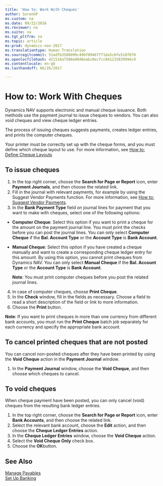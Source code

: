 ```yaml
---
title: 'How to: Work With Cheques'
author: SorenGP
ms.custom: na
ms.date: 09/22/2016
ms.reviewer: na
ms.suite: na
ms.tgt_pltfrm: na
ms.topic: article
ms-prod: dynamics-nav-2017
ms.translationtype: Human Translation
ms.sourcegitcommit: 51adfb3588099c496f0946ff71da5c6fe518f070
ms.openlocfilehash: 421516a7580a90d6eabc8ecfcc841215839994c9
ms.contentlocale: en-gb
ms.lasthandoff: 06/26/2017

---
```


# <a name="how-to-work-with-checks"></a>How to: Work With Cheques
Dynamics NAV supports electronic and manual cheque issuance. Both methods use the payment journal to issue cheques to vendors. You can also void cheques and view cheque ledger entries.

The process of issuing cheques suggests payments, creates ledger entries, and prints the computer cheques.

Your printer must be correctly set up with the cheque forms, and you must define which cheque layout to use. For more information, see [How to: Define Cheque Layouts](finance-setup-how-define-check-layouts.md)

## <a name="to-issue-checks"></a>To issue cheques
1. In the top right corner, choose the **Search for Page or Report** icon, enter **Payment Journals**, and then choose the related link.
2. Fill in the journal with relevant payments, for example by using the Suggest Vendor Payments function. For more information, see [How to: Suggest Vendor Payments](payables-how-suggest-vendor-payments.md).
3. In the **Bank Payment Type** field on journal lines for payment that you want to make with cheques, select one of the following options:

 - **Computer Cheque**: Select this option if you want to print a cheque for the amount on the payment journal line. You must print the checks before you can post the journal lines. You can only select **Computer Cheque** if the **Bal. Account Type** or the **Account Type** is **Bank Account**.

 - **Manual Cheque**: Select this option if you have created a cheque manually and want to create a corresponding cheque ledger entry for this amount. By using this option, you cannot print cheques from Dynamics NAV. You can only select **Manual Cheque** if the **Bal. Account Type** or the **Account Type** is **Bank Account**.

    **Note**: You must print computer cheques before you post the related journal lines.
4. In case of computer cheques, choose **Print Cheque**.
5. In the **Check** window, fill in the fields as necessary. Choose a field to read a short description of the field or link to more information.
6. Choose the **Print** button.

**Note**: If you want to print cheques in more than one currency from different bank accounts, you must run the **Print Cheque** batch job separately for each currency and specify the appropriate bank account.

## <a name="to-cancel-printed-checks-that-are-not-posted"></a>To cancel printed cheques that are not posted
You can cancel non-posted cheques after they have been printed by using the **Void Cheque** action in the **Payment Journal** window.
1. In the **Payment Journal** window, choose the **Void Cheque**, and then choose which cheques to cancel.

## <a name="to-void-checks"></a>To void cheques
When cheque payment have been posted, you can only cancel (void) cheques from the resulting bank ledger entries.

1. In the top right corner, choose the **Search for Page or Report** icon, enter **Bank Accounts**, and then choose the related link.
2. Select the relevant bank account, choose the **Edit** action, and then choose the **Cheque Ledger Entries** action.
3. In the **Cheque Ledger Entries** window, choose the **Void Cheque** action.
4. Select the **Void Cheque Only** check box.
5. Choose the **OK**button.

## <a name="see-also"></a>See Also
[Manage Payables](payables-manage-payables.md)  
[Set Up Banking](bank-setup-banking.md)  

